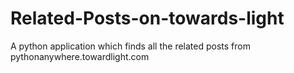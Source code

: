 # Related-Posts-on-towards-light
A python application which finds all the related posts from pythonanywhere.towardlight.com
